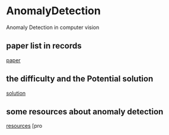 # AnomalyDetection
Anomaly Detection in computer vision

## paper list in records
[paper](./records/README.md)


## the difficulty and the Potential solution 
[solution](./records/difficulty.md)


## some resources about anomaly detection
[resources](./resources.md)
[pro